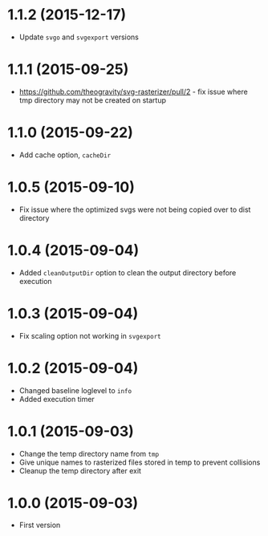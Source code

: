 # 1.1.2 (2015-12-17)

 * Update `svgo` and `svgexport` versions

# 1.1.1 (2015-09-25)

 * https://github.com/theogravity/svg-rasterizer/pull/2 - fix issue where tmp directory may not be created on startup

# 1.1.0 (2015-09-22)

 * Add cache option, `cacheDir`

# 1.0.5 (2015-09-10)
 
 * Fix issue where the optimized svgs were not being copied over to dist directory

# 1.0.4 (2015-09-04)

 * Added `cleanOutputDir` option to clean the output directory before execution

# 1.0.3 (2015-09-04)

 * Fix scaling option not working in `svgexport`

# 1.0.2 (2015-09-04)

 * Changed baseline loglevel to `info`
 * Added execution timer

# 1.0.1 (2015-09-03)
 
 * Change the temp directory name from `tmp`
 * Give unique names to rasterized files stored in temp to prevent collisions
 * Cleanup the temp directory after exit

# 1.0.0 (2015-09-03)

  * First version


